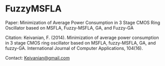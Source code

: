 # FuzzyMSFLA
Paper: Minimization of Average Power Consumption in 3 Stage CMOS Ring Oscillator based on MSFLA, Fuzzy-MSFLA, GA, and Fuzzy-GA

Citation: Keivanian, F. (2014). Minimization of average power consumption in 3 stage CMOS ring oscillator based on MSFLA, fuzzy-MSFLA, GA, and fuzzy-GA. International Journal of Computer Applications, 104(16).

Contact: Keivanian@gmail.com
